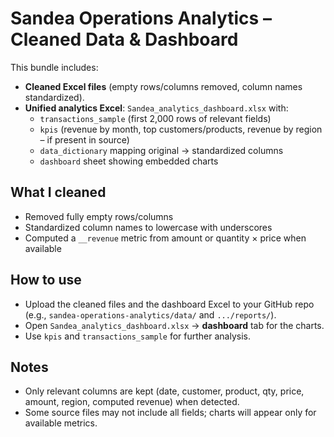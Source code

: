 # Sandea Operations Analytics – Cleaned Data & Dashboard

This bundle includes:
- **Cleaned Excel files** (empty rows/columns removed, column names standardized).
- **Unified analytics Excel**: `Sandea_analytics_dashboard.xlsx` with:
  - `transactions_sample` (first 2,000 rows of relevant fields)
  - `kpis` (revenue by month, top customers/products, revenue by region – if present in source)
  - `data_dictionary` mapping original → standardized columns
  - `dashboard` sheet showing embedded charts

## What I cleaned
- Removed fully empty rows/columns
- Standardized column names to lowercase with underscores
- Computed a `__revenue` metric from amount or quantity × price when available

## How to use
- Upload the cleaned files and the dashboard Excel to your GitHub repo (e.g., `sandea-operations-analytics/data/` and `.../reports/`).
- Open `Sandea_analytics_dashboard.xlsx` → **dashboard** tab for the charts.
- Use `kpis` and `transactions_sample` for further analysis.

## Notes
- Only relevant columns are kept (date, customer, product, qty, price, amount, region, computed revenue) when detected.
- Some source files may not include all fields; charts will appear only for available metrics.